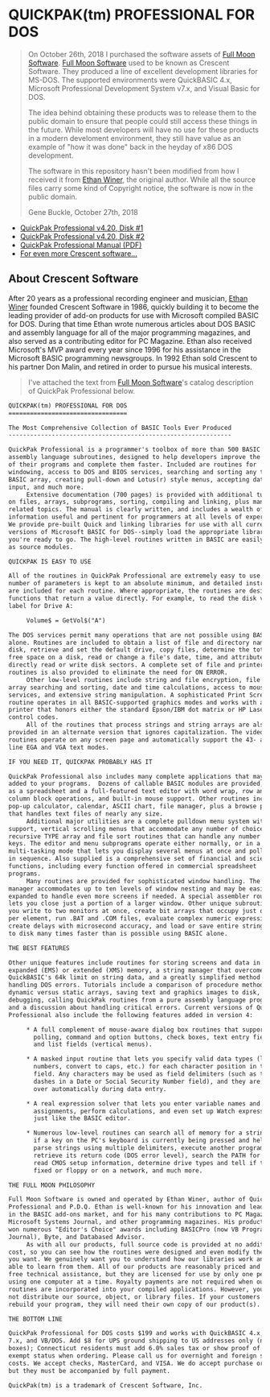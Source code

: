 # QUICKPAK(tm) PROFESSIONAL FOR DOS

> On October 26th, 2018 I purchased the software assets of [Full Moon Software](http://ethanwiner.com/fullmoon.html). [Full Moon Software](http://ethanwiner.com/fullmoon.html) used to be known as Crescent Software.  They produced a line of excellent development libraries for MS-DOS.  The supported environments were QuickBASIC 4.x, Microsoft Professional Development System v7.x, and Visual Basic for DOS.
>
> The idea behind obtaining these products was to release them to the public domain to ensure that people could still access these things in the future. While most developers will have no use for these products in a modern develoment environment, they still have value as an example of "how it was done" back in the heyday of x86 DOS development. 
> 
> The software in this repository hasn't been modified from how I received it from [Ethan Winer](http://ethanwiner.com/fullmoon.html), the original author.  While all the source files carry some kind of Copyright notice, the software is now in the public domain.
>
> Gene Buckle, October 27th, 2018

* [QuickPak Professional v4.20, Disk #1](http://annex.retroarchive.org/crescent/QuickPak-Disk-1.zip)
* [QuickPak Professional v4.20, Disk #2](http://annex.retroarchive.org/crescent/QuickPak-Disk-2.zip)
* [QuickPak Professional Manual (PDF)](http://annex.retroarchive.org/crescent/QuickPak%20Professional.pdf)
* [For even more Crescent software...](http://annex.retroarchive.org/crescent/index.html)

## About Crescent Software

After 20 years as a professional recording engineer and musician, [Ethan Winer](http://ethanwiner.com/fullmoon.html) founded Crescent Software in 1986, quickly building it to become the leading provider of add-on products for use with Microsoft compiled BASIC for DOS. During that time Ethan wrote numerous articles about DOS BASIC and assembly language for all of the major programming magazines, and also served as a contributing editor for PC Magazine. Ethan also received Microsoft's MVP award every year since 1996 for his assistance in the Microsoft BASIC programming newsgroups. In 1992 Ethan sold Crescent to his partner Don Malin, and retired in order to pursue his musical interests.

> I've attached the text from [Full Moon Software](http://ethanwiner.com/fullmoon.html)'s catalog description of QuickPak Professional below.

```txt
QUICKPAK(tm) PROFESSIONAL FOR DOS
=================================

The Most Comprehensive Collection of BASIC Tools Ever Produced
--------------------------------------------------------------

QuickPak Professional is a programmer's toolbox of more than 500 BASIC and 
assembly language subroutines, designed to help developers improve the quality 
of their programs and complete them faster. Included are routines for 
windowing, access to DOS and BIOS services, searching and sorting any type of 
BASIC array, creating pull-down and Lotus(r) style menus, accepting data 
input, and much more.
     Extensive documentation (700 pages) is provided with additional tutorials 
on files, arrays, subprograms, sorting, compiling and linking, plus many other 
related topics. The manual is clearly written, and includes a wealth of 
information useful and pertinent for programmers at all levels of experience. 
We provide pre-built Quick and linking libraries for use with all current 
versions of Microsoft BASIC for DOS--simply load the appropriate library, and 
you're ready to go. The high-level routines written in BASIC are easily loaded 
as source modules.

QUICKPAK IS EASY TO USE

All of the routines in QuickPak Professional are extremely easy to use. The 
number of parameters is kept to an absolute minimum, and detailed instructions 
are included for each routine. Where appropriate, the routines are designed as 
functions that return a value directly. For example, to read the disk volume 
label for Drive A:

     Volume$ = GetVol$("A")

The DOS services permit many operations that are not possible using BASIC 
alone. Routines are included to obtain a list of file and directory names from 
disk, retrieve and set the default drive, copy files, determine the total and 
free space on a disk, read or change a file's date, time, and attributes, and 
directly read or write disk sectors. A complete set of file and printer 
routines is also provided to eliminate the need for ON ERROR.
     Other low-level routines include string and file encryption, file and 
array searching and sorting, date and time calculations, access to mouse 
services, and extensive string manipulation. A sophisticated Print Screen 
routine operates in all BASIC-supported graphics modes and works with any 
printer that honors either the standard Epson/IBM dot matrix or HP LaserJet 
control codes.
     All of the routines that process strings and string arrays are also 
provided in an alternate version that ignores capitalization. The video 
routines operate on any screen page and automatically support the 43- and 50-
line EGA and VGA text modes.

IF YOU NEED IT, QUICKPAK PROBABLY HAS IT

QuickPak Professional also includes many complete applications that may be 
added to your programs.  Dozens of callable BASIC modules are provided, such 
as a spreadsheet and a full-featured text editor with word wrap, row and 
column block operations, and built-in mouse support. Other routines include a 
pop-up calculator, calendar, ASCII chart, file manager, plus a browse program 
that handles text files of nearly any size.
     Additional major utilities are a complete pulldown menu system with mouse 
support, vertical scrolling menus that accommodate any number of choices, and 
recursive TYPE array and file sort routines that can handle any number of sort 
keys. The editor and menu subprograms operate either normally, or in a unique 
multi-tasking mode that lets you display several menus at once and poll them 
in sequence. Also supplied is a comprehensive set of financial and scientific 
functions, including every function offered in commercial spreadsheet 
programs.
     Many routines are provided for sophisticated window handling. The window 
manager accommodates up to ten levels of window nesting and may be easily 
expanded to handle even more screens if needed. A special assembler routine 
lets you close just a portion of a larger window. Other unique subroutines let 
you write to two monitors at once, create bit arrays that occupy just one bit 
per element, run .BAT and .COM files, evaluate complex numeric expressions, 
create delays with microsecond accuracy, and load or save entire string arrays 
to disk many times faster than is possible using BASIC alone.

THE BEST FEATURES

Other unique features include routines for storing screens and data in 
expanded (EMS) or extended (XMS) memory, a string manager that overcomes 
QuickBASIC's 64k limit on string data, and a greatly simplified method for 
handling DOS errors. Tutorials include a comparison of procedure methods, 
dynamic versus static arrays, saving text and graphics images to disk, 
debugging, calling QuickPak routines from a pure assembly language program, 
and a discussion about handling critical errors. Current versions of QuickPak 
Professional also include the following features added in version 4:

     * A full complement of mouse-aware dialog box routines that support
       polling, command and option buttons, check boxes, text entry fields,
       and list fields (vertical menus).

     * A masked input routine that lets you specify valid data types (letters,
       numbers, convert to caps, etc.) for each character position in the
       field. Any characters may be used as field delimiters (such as the
       dashes in a Date or Social Security Number field), and they are skipped
       over automatically during data entry.

     * A real expression solver that lets you enter variable names and
       assignments, perform calculations, and even set up Watch expressions
       just like the BASIC editor.

     * Numerous low-level routines can search all of memory for a string, tell
       if a key on the PC's keyboard is currently being pressed and held,
       parse strings using multiple delimiters, execute another program and
       retrieve its return code (DOS error level), search the PATH for a file,
       read CMOS setup information, determine drive types and tell if they are
       fixed or floppy or on a network, and much more.

THE FULL MOON PHILOSOPHY

Full Moon Software is owned and operated by Ethan Winer, author of QuickPak 
Professional and P.D.Q. Ethan is well-known for his innovation and leadership 
in the BASIC add-ons market, and for his many contributions to PC Magazine, 
Microsoft Systems Journal, and other programming magazines. His products have 
won numerous "Editor's Choice" awards including BASICPro (now VB Programmers 
Journal), Byte, and Databased Advisor.
     As with all our products, full source code is provided at no additional 
cost, so you can see how the routines were designed and even modify them if 
you want. We genuinely want you to understand how our libraries work and be 
able to learn from them. All of our products are reasonably priced and include 
free technical assistance, but they are licensed for use by only one person 
using one computer at a time. Royalty payments are not required when our 
routines are incorporated into your compiled applications. However, you may 
not distribute our source, object, or library files. If your customers need to 
rebuild your program, they will need their own copy of our product(s).

THE BOTTOM LINE

QuickPak Professional for DOS costs $199 and works with QuickBASIC 4.x, PDS 
7.x, and VB/DOS. Add $8 for UPS ground shipping to US addresses only (no P.O. 
boxes); Connecticut residents must add 6.0% sales tax or show proof of tax-
exempt status when ordering. Please call us for overnight and foreign shipping 
costs. We accept checks, MasterCard, and VISA. We do accept purchase orders, 
but they must be accompanied by full payment.

QuickPak(tm) is a trademark of Crescent Software, Inc.
```
